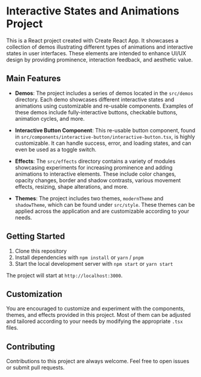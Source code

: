 # Interactive States and Animations Project

This is a React project created with Create React App. It showcases a collection of demos illustrating different types of animations and interactive states in user interfaces. These elements are intended to enhance UI/UX design by providing prominence, interaction feedback, and aesthetic value.

## Main Features

- **Demos**: The project includes a series of demos located in the `src/demos` directory. Each demo showcases different interactive states and animations using customizable and re-usable components. Examples of these demos include fully-interactive buttons, checkable buttons, animation cycles, and more.

- **Interactive Button Component**: This re-usable button component, found in `src/components/interactive-button/interactive-button.tsx`, is highly customizable. It can handle success, error, and loading states, and can even be used as a toggle switch.

- **Effects**: The `src/effects` directory contains a variety of modules showcasing experiments for increasing prominence and adding animations to interactive elements. These include color changes, opacity changes, border and shadow contrasts, various movement effects, resizing, shape alterations, and more.

- **Themes**: The project includes two themes, `modernTheme` and `shadowTheme`, which can be found under `src/style`. These themes can be applied across the application and are customizable according to your needs.

## Getting Started

1. Clone this repository
2. Install dependencies with `npm install` or `yarn` / `pnpm`
3. Start the local development server with `npm start` or `yarn start`

The project will start at `http://localhost:3000`.

## Customization

You are encouraged to customize and experiment with the components, themes, and effects provided in this project. Most of them can be adjusted and tailored according to your needs by modifying the appropriate `.tsx` files.

## Contributing

Contributions to this project are always welcome. Feel free to open issues or submit pull requests.
